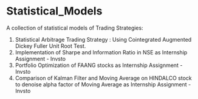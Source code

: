 # Statistical_Models
A collection of statistical models of Trading Strategies:
1. Statistical Arbitrage Trading Strategy : Using Cointegrated Augmented Dickey Fuller Unit Root Test.
2. Implementation of Sharpe and Information Ratio in NSE as Internship Assignment - Invsto
3. Portfolio Optimization of FAANG stocks as Internship Assignment - Invsto
4. Comparison of Kalman Filter and Moving Average on HINDALCO stock to denoise alpha factor of Moving Average as Internship Assignment - Invsto
